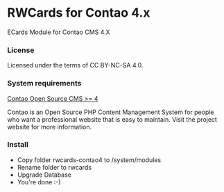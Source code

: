 # RWCards for Contao 4.x
ECards Module for Contao CMS 4.X

### License
Licensed under the terms of CC BY-NC-SA 4.0.


### System requirements
[Contao Open Source CMS >= 4](http://www.contao.org/)

Contao is an Open Source PHP Content Management System for people who want a professional
website that is easy to maintain. Visit the project website for more information.

### Install
* Copy folder rwcards-contao4 to /system/modules
* Rename folder to rwcards
* Upgrade Database
* You're done :-)
